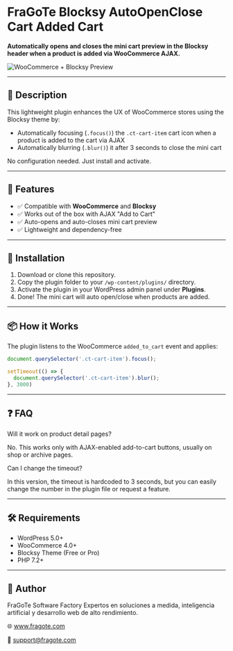 # FraGoTe Blocksy AutoOpenClose Cart Added Cart

**Automatically opens and closes the mini cart preview in the Blocksy header when a product is added via WooCommerce AJAX.**

![WooCommerce + Blocksy Preview](https://user-images.githubusercontent.com/your-screenshot.png) <!-- Opcional si agregas imagen -->

---

## 🔧 Description

This lightweight plugin enhances the UX of WooCommerce stores using the Blocksy theme by:

- Automatically focusing (`.focus()`) the `.ct-cart-item` cart icon when a product is added to the cart via AJAX
- Automatically blurring (`.blur()`) it after 3 seconds to close the mini cart

No configuration needed. Just install and activate.

---

## 🚀 Features

- ✅ Compatible with **WooCommerce** and **Blocksy**
- ✅ Works out of the box with AJAX "Add to Cart"
- ✅ Auto-opens and auto-closes mini cart preview
- ✅ Lightweight and dependency-free

---

## 🧩 Installation

1. Download or clone this repository.
2. Copy the plugin folder to your `/wp-content/plugins/` directory.
3. Activate the plugin in your WordPress admin panel under **Plugins**.
4. Done! The mini cart will auto open/close when products are added.

---

## 📦 How it Works

The plugin listens to the WooCommerce `added_to_cart` event and applies:

```js
document.querySelector('.ct-cart-item').focus();

setTimeout(() => {
  document.querySelector('.ct-cart-item').blur();
}, 3000)

```

---

## ❓ FAQ

Will it work on product detail pages?

No. This works only with AJAX-enabled add-to-cart buttons, usually on shop or archive pages.

Can I change the timeout?

In this version, the timeout is hardcoded to 3 seconds, but you can easily change the number in the plugin file or request a feature.

---

## 🛠 Requirements
- WordPress 5.0+
- WooCommerce 4.0+
- Blocksy Theme (Free or Pro)
- PHP 7.2+

---

## 💼 Author

FraGoTe Software Factory Expertos en soluciones a medida, inteligencia artificial y desarrollo web de alto rendimiento.

🌐 www.fragote.com

📧 support@fragote.com


